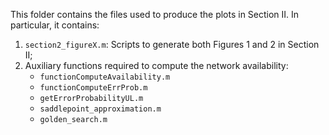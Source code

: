 
This folder contains the files used to produce the plots in Section II. In particular, it contains:

1. `section2_figureX.m`: Scripts to generate both Figures 1 and 2 in Section II; 
2. Auxiliary functions required to compute the network availability: 
    - `functionComputeAvailability.m`
    - `functionComputeErrProb.m`
    - `getErrorProbabilityUL.m`
    - `saddlepoint_approximation.m`
    - `golden_search.m`

